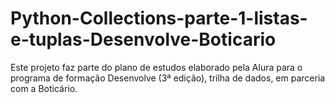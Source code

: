 # Python-Collections-parte-1-listas-e-tuplas-Desenvolve-Boticario
 Este projeto faz parte do plano de estudos elaborado pela Alura para o programa de formação Desenvolve (3ª edição), trilha de dados, em parceria com a Boticário.
